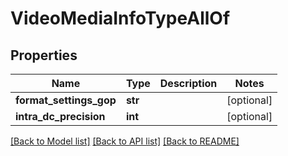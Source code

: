 # VideoMediaInfoTypeAllOf

## Properties
Name | Type | Description | Notes
------------ | ------------- | ------------- | -------------
**format_settings_gop** | **str** |  | [optional] 
**intra_dc_precision** | **int** |  | [optional] 

[[Back to Model list]](../README.md#documentation-for-models) [[Back to API list]](../README.md#documentation-for-api-endpoints) [[Back to README]](../README.md)


